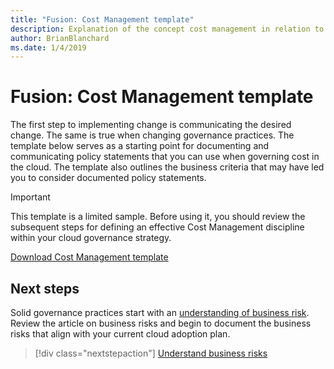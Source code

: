 ```yaml
---
title: "Fusion: Cost Management template"
description: Explanation of the concept cost management in relation to cloud governance
author: BrianBlanchard
ms.date: 1/4/2019
---
```


# Fusion: Cost Management template

The first step to implementing change is communicating the desired change. The same is true when changing governance practices. The template below serves as a starting point for documenting and communicating policy statements that you can use when governing cost in the cloud. The template also outlines the business criteria that may have led you to consider documented policy statements.

> [!IMPORTANT]
> This template is a limited sample. Before using it, you should review the subsequent steps for defining an effective Cost Management discipline within your cloud governance strategy.

 <a href="https://archcenter.blob.core.windows.net/cdn/fusion/governance/Cost Management Template.docx">Download Cost Management template</a>

## Next steps

Solid governance practices start with an [understanding of business risk](./business-risks.md). Review the article on business risks and begin to document the business risks that align with your current cloud adoption plan.

> [!div class="nextstepaction"]
> [Understand business risks](./business-risks.md)
